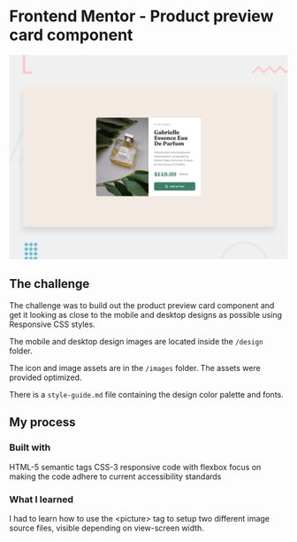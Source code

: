 # Frontend Mentor - Product preview card component

![Design preview for the Product preview card component coding challenge](./design/desktop-preview.jpg)

## The challenge

The challenge was to build out the product preview card component and get it looking as close to the mobile and desktop designs as possible using Responsive CSS styles.

The mobile and desktop design images are located inside the `/design` folder.

The icon and image assets are in the `/images` folder. The assets were provided optimized.

There is a `style-guide.md` file containing the design color palette and fonts.

## My process

### Built with

HTML-5 semantic tags
CSS-3 responsive code with flexbox
focus on making the code adhere to current accessibility standards

### What I learned

I had to learn how to use the &lt;picture&gt; tag to setup two different image source files, visible depending on view-screen width.
